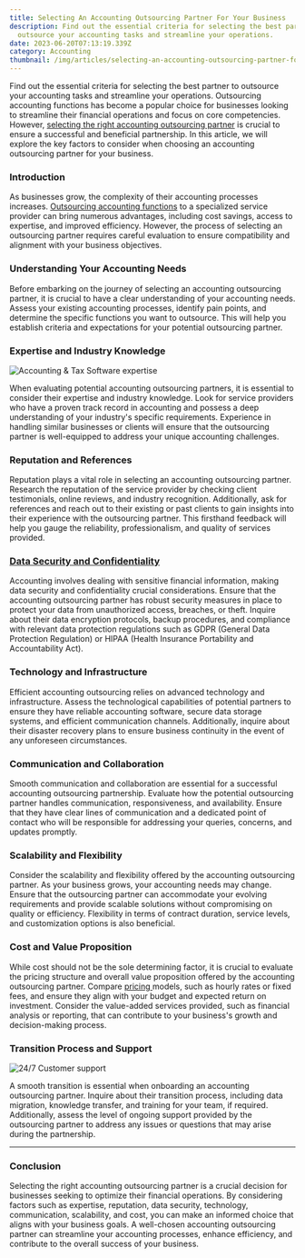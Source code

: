 ```yaml
---
title: Selecting An Accounting Outsourcing Partner For Your Business
description: Find out the essential criteria for selecting the best partner to
  outsource your accounting tasks and streamline your operations.
date: 2023-06-20T07:13:19.339Z
category: Accounting
thumbnail: /img/articles/selecting-an-accounting-outsourcing-partner-for-your-business.svg
---
```

Find out the essential criteria for selecting the best partner to outsource your accounting tasks and streamline your operations. Outsourcing accounting functions has become a popular choice for businesses looking to streamline their financial operations and focus on core competencies. However, [selecting the right accounting outsourcing partner](https://www.ambitkpo.com/article/how-to-choose-the-right-online-bookkeeping-service-for-your-business) is crucial to ensure a successful and beneficial partnership. In this article, we will explore the key factors to consider when choosing an accounting outsourcing partner for your business.

### **Introduction**

As businesses grow, the complexity of their accounting processes increases. [Outsourcing accounting functions](https://www.ambitkpo.com/article/how-to-outsource-bookkeeping-a-comprehensive-guide) to a specialized service provider can bring numerous advantages, including cost savings, access to expertise, and improved efficiency. However, the process of selecting an outsourcing partner requires careful evaluation to ensure compatibility and alignment with your business objectives.

### **Understanding Your Accounting Needs**

Before embarking on the journey of selecting an accounting outsourcing partner, it is crucial to have a clear understanding of your accounting needs. Assess your existing accounting processes, identify pain points, and determine the specific functions you want to outsource. This will help you establish criteria and expectations for your potential outsourcing partner.

### **Expertise and Industry Knowledge**

![Accounting & Tax Software expertise](/img/articles/software-application-expertise-1-.svg "Expertise and Industry Knowledge")

When evaluating potential accounting outsourcing partners, it is essential to consider their expertise and industry knowledge. Look for service providers who have a proven track record in accounting and possess a deep understanding of your industry's specific requirements. Experience in handling similar businesses or clients will ensure that the outsourcing partner is well-equipped to address your unique accounting challenges.

### **Reputation and References**

Reputation plays a vital role in selecting an accounting outsourcing partner. Research the reputation of the service provider by checking client testimonials, online reviews, and industry recognition. Additionally, ask for references and reach out to their existing or past clients to gain insights into their experience with the outsourcing partner. This firsthand feedback will help you gauge the reliability, professionalism, and quality of services provided.

### **[Data Security and Confidentiality](https://www.ambitkpo.com/privacy-policy)**

Accounting involves dealing with sensitive financial information, making data security and confidentiality crucial considerations. Ensure that the accounting outsourcing partner has robust security measures in place to protect your data from unauthorized access, breaches, or theft. Inquire about their data encryption protocols, backup procedures, and compliance with relevant data protection regulations such as GDPR (General Data Protection Regulation) or HIPAA (Health Insurance Portability and Accountability Act).

### **Technology and Infrastructure**

Efficient accounting outsourcing relies on advanced technology and infrastructure. Assess the technological capabilities of potential partners to ensure they have reliable accounting software, secure data storage systems, and efficient communication channels. Additionally, inquire about their disaster recovery plans to ensure business continuity in the event of any unforeseen circumstances.

### **Communication and Collaboration**

Smooth communication and collaboration are essential for a successful accounting outsourcing partnership. Evaluate how the potential outsourcing partner handles communication, responsiveness, and availability. Ensure that they have clear lines of communication and a dedicated point of contact who will be responsible for addressing your queries, concerns, and updates promptly.

### **Scalability and Flexibility**

Consider the scalability and flexibility offered by the accounting outsourcing partner. As your business grows, your accounting needs may change. Ensure that the outsourcing partner can accommodate your evolving requirements and provide scalable solutions without compromising on quality or efficiency. Flexibility in terms of contract duration, service levels, and customization options is also beneficial.

### **Cost and Value Proposition**

While cost should not be the sole determining factor, it is crucial to evaluate the pricing structure and overall value proposition offered by the accounting outsourcing partner. Compare [pricing ](https://www.ambitkpo.com/price)models, such as hourly rates or fixed fees, and ensure they align with your budget and expected return on investment. Consider the value-added services provided, such as financial analysis or reporting, that can contribute to your business's growth and decision-making process.

### **Transition Process and Support**

![24/7 Customer support](/img/articles/availability.svg "Availability")

A smooth transition is essential when onboarding an accounting outsourcing partner. Inquire about their transition process, including data migration, knowledge transfer, and training for your team, if required. Additionally, assess the level of ongoing support provided by the outsourcing partner to address any issues or questions that may arise during the partnership.

- - -

### **Conclusion**

Selecting the right accounting outsourcing partner is a crucial decision for businesses seeking to optimize their financial operations. By considering factors such as expertise, reputation, data security, technology, communication, scalability, and cost, you can make an informed choice that aligns with your business goals. A well-chosen accounting outsourcing partner can streamline your accounting processes, enhance efficiency, and contribute to the overall success of your business.